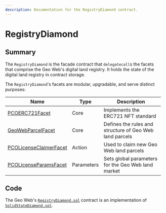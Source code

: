 ```yaml
---
description: Documentation for the RegistryDiamond contract.
---
```


# RegistryDiamond

## Summary

The `RegistryDiamond` is the facade contract that `delegatecall`s the facets that comprise the Geo Web's digital land registry. It holds the state of the digital land registry in contract storage.

The `RegistryDiamond`'s facets are modular, upgradable, and serve distinct purposes:

| Name                                               | Type       | Description                                             |
| -------------------------------------------------- | ---------- | ------------------------------------------------------- |
| [PCOERC721Facet](./erc721facet)                    | Core       | Implements the ERC721 NFT standard                      |
| [GeoWebParcelFacet](geowebparcelfacet/)            | Core       | Defines the rules and structure of Geo Web land parcels |
| [PCOLicenseClaimerFacet](./pcolicenseclaimerfacet) | Action     | Used to claim new Geo Web land parcels                  |
| [PCOLicenseParamsFacet](./pcolicenseparamsfacet)   | Parameters | Sets global parameters for the Geo Web land market      |

## Code

The Geo Web's [`RegistryDiamond.sol`](https://github.com/Geo-Web-Project/core-contracts/blob/main/contracts/registry/RegistryDiamond.sol) contract is an implementation of [`SolidStateDiamond.sol`](https://github.com/solidstate-network/solidstate-solidity/blob/master/contracts/proxy/diamond/SolidStateDiamond.sol).
